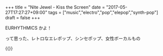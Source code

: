 +++
title = "Nite Jewel - Kiss the Screen"
date = "2017-05-27T17:27:27+09:00"
tags = ["music","electro","pop","elepop","synth-pop"]
draft = false
+++

EURHYTHMICS かよ！

って思った、レトロなエレポップ、シンセポップ、女性ボーカルもの

{{<youtube CXLGNsc6PUE>}}
